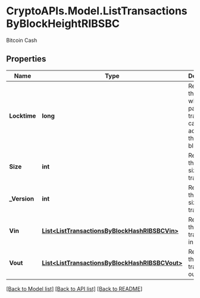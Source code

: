 # CryptoAPIs.Model.ListTransactionsByBlockHeightRIBSBC
Bitcoin Cash

## Properties

Name | Type | Description | Notes
------------ | ------------- | ------------- | -------------
**Locktime** | **long** | Represents the time at which a particular transaction can be added to the blockchain. | 
**Size** | **int** | Represents the total size of this transaction. | 
**_Version** | **int** | Represents the total size of this transaction. | 
**Vin** | [**List&lt;ListTransactionsByBlockHashRIBSBCVin&gt;**](ListTransactionsByBlockHashRIBSBCVin.md) | Represents the transaction inputs. | 
**Vout** | [**List&lt;ListTransactionsByBlockHashRIBSBCVout&gt;**](ListTransactionsByBlockHashRIBSBCVout.md) | Represents the transaction outputs. | 

[[Back to Model list]](../README.md#documentation-for-models) [[Back to API list]](../README.md#documentation-for-api-endpoints) [[Back to README]](../README.md)

